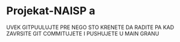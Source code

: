 # Projekat-NAISP a

UVEK GITPUULUJTE PRE NEGO STO KRENETE DA RADITE PA KAD ZAVRSITE GIT COMMITUJETE I PUSHUJETE U MAIN GRANU
